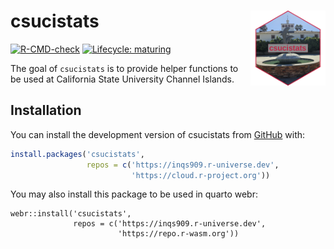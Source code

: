 
<!-- README.md is generated from README.Rmd. Please edit that file -->

# csucistats <img src="man/figures/logo.png" align="right" alt="" width="120" />

<!-- badges: start -->

[![R-CMD-check](https://github.com/inqs909/csucistats/actions/workflows/R-CMD-check.yaml/badge.svg)](https://github.com/inqs909/csucistats/actions/workflows/R-CMD-check.yaml)
[![Lifecycle:
maturing](https://img.shields.io/badge/lifecycle-maturing-blue.svg)](https://www.tidyverse.org/lifecycle/#maturing)
<!-- badges: end -->

The goal of `csucistats` is to provide helper functions to be used at
California State University Channel Islands.

## Installation

You can install the development version of csucistats from
[GitHub](https://github.com/inqs909/csucistats) with:

``` r
install.packages('csucistats', 
                 repos = c('https://inqs909.r-universe.dev', 
                           'https://cloud.r-project.org'))
```

You may also install this package to be used in quarto webr:

    webr::install('csucistats',
                  repos = c('https://inqs909.r-universe.dev', 
                            'https://repo.r-wasm.org'))
